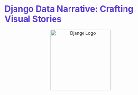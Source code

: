 ﻿ 
# <span style="color: #5D3FD3; align:centre">Django Data Narrative: Crafting Visual Stories</span>

<p align="center">
  <img src="https://static.djangoproject.com/img/logos/django-logo-positive.png" alt="Django Logo" width="200">
</p>

